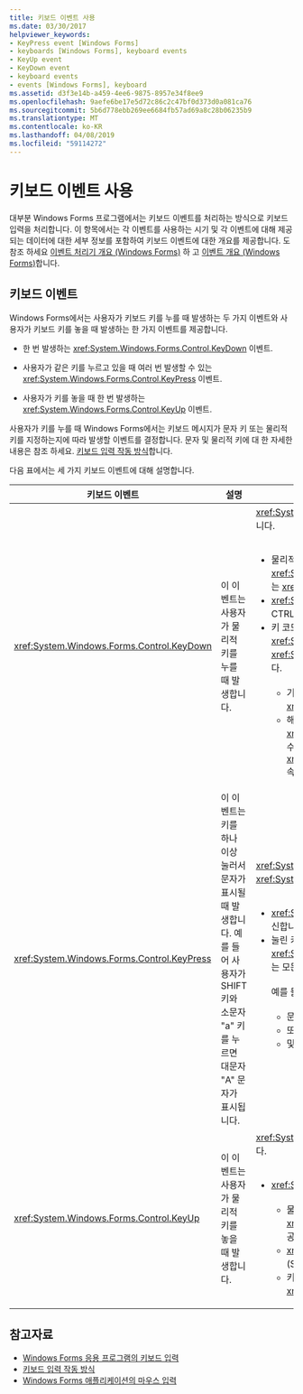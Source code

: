 ```yaml
---
title: 키보드 이벤트 사용
ms.date: 03/30/2017
helpviewer_keywords:
- KeyPress event [Windows Forms]
- keyboards [Windows Forms], keyboard events
- KeyUp event
- KeyDown event
- keyboard events
- events [Windows Forms], keyboard
ms.assetid: d3f3e14b-a459-4ee6-9875-8957e34f8ee9
ms.openlocfilehash: 9aefe6be17e5d72c86c2c47bf0d373d0a081ca76
ms.sourcegitcommit: 5b6d778ebb269ee6684fb57ad69a8c28b06235b9
ms.translationtype: MT
ms.contentlocale: ko-KR
ms.lasthandoff: 04/08/2019
ms.locfileid: "59114272"
---
```

# <a name="using-keyboard-events"></a>키보드 이벤트 사용
대부분 Windows Forms 프로그램에서는 키보드 이벤트를 처리하는 방식으로 키보드 입력을 처리합니다. 이 항목에서는 각 이벤트를 사용하는 시기 및 각 이벤트에 대해 제공되는 데이터에 대한 세부 정보를 포함하여 키보드 이벤트에 대한 개요를 제공합니다.  도 참조 하세요 [이벤트 처리기 개요 (Windows Forms)](event-handlers-overview-windows-forms.md) 하 고 [이벤트 개요 (Windows Forms)](events-overview-windows-forms.md)합니다.  
  
## <a name="keyboard-events"></a>키보드 이벤트  
 Windows Forms에서는 사용자가 키보드 키를 누를 때 발생하는 두 가지 이벤트와 사용자가 키보드 키를 놓을 때 발생하는 한 가지 이벤트를 제공합니다.  
  
-   한 번 발생하는 <xref:System.Windows.Forms.Control.KeyDown> 이벤트.  
  
-   사용자가 같은 키를 누르고 있을 때 여러 번 발생할 수 있는 <xref:System.Windows.Forms.Control.KeyPress> 이벤트.  
  
-   사용자가 키를 놓을 때 한 번 발생하는 <xref:System.Windows.Forms.Control.KeyUp> 이벤트.  
  
 사용자가 키를 누를 때 Windows Forms에서는 키보드 메시지가 문자 키 또는 물리적 키를 지정하는지에 따라 발생할 이벤트를 결정합니다. 문자 및 물리적 키에 대 한 자세한 내용은 참조 하세요. [키보드 입력 작동 방식](how-keyboard-input-works.md)합니다.  
  
 다음 표에서는 세 가지 키보드 이벤트에 대해 설명합니다.  
  
|키보드 이벤트|설명|결과|  
|--------------------|-----------------|-------------|  
|<xref:System.Windows.Forms.Control.KeyDown>|이 이벤트는 사용자가 물리적 키를 누를 때 발생합니다.|<xref:System.Windows.Forms.Control.KeyDown>에 대한 처리기는 다음을 수신합니다.<br /><br /> <ul><li>물리적 키보드 단추를 지정하는 <xref:System.Windows.Forms.KeyEventArgs.KeyCode%2A> 속성을 제공하는 <xref:System.Windows.Forms.KeyEventArgs> 매개 변수.</li><li><xref:System.Windows.Forms.KeyEventArgs.Modifiers%2A> 속성(SHIFT, CTRL 또는 ALT).</li><li>키 코드 및 한정자를 결합하는 <xref:System.Windows.Forms.KeyEventArgs.KeyData%2A> 속성. <xref:System.Windows.Forms.KeyEventArgs> 매개 변수는 다음을 제공합니다.<br /><br /> <ul><li>기본 컨트롤의 키 수신을 방지하도록 설정될 수 있는 <xref:System.Windows.Forms.KeyEventArgs.Handled%2A> 속성.</li><li>해당 키 입력에 대한 <xref:System.Windows.Forms.Control.KeyPress> 및 <xref:System.Windows.Forms.Control.KeyUp> 이벤트를 억제하는 사용될 수 있는 <xref:System.Windows.Forms.KeyEventArgs.SuppressKeyPress%2A> 속성.</li></ul></li></ul>|  
|<xref:System.Windows.Forms.Control.KeyPress>|이 이벤트는 키를 하나 이상 눌러서 문자가 표시될 때 발생합니다. 예를 들어 사용자가 SHIFT 키와 소문자 "a" 키를 누르면 대문자 "A" 문자가 표시됩니다.|<xref:System.Windows.Forms.Control.KeyPress> 후에 발생 <xref:System.Windows.Forms.Control.KeyDown>합니다.<br /><br /> <ul><li><xref:System.Windows.Forms.Control.KeyPress>에 대한 처리기는 다음을 수신합니다.</li><li>눌린 키의 문자 코드가 포함된 <xref:System.Windows.Forms.KeyPressEventArgs> 매개 변수. 이 문자 코드는 모든 문자 키 및 한정자 키 조합에 대해 고유합니다.<br /><br />     예를 들어 "A" 키는 다음을 생성합니다.<br /><br /> <ul><li>문자 코드 65, SHIFT 키와 함께 누른 경우</li><li>또는 CAPS LOCK 키, 97, 키 자체를 누른 경우</li><li>및 1, CTRL 키와 함께 누른 경우.</li></ul></li></ul>|  
|<xref:System.Windows.Forms.Control.KeyUp>|이 이벤트는 사용자가 물리적 키를 놓을 때 발생합니다.|<xref:System.Windows.Forms.Control.KeyUp>에 대한 처리기는 다음을 수신합니다.<br /><br /> <ul><li><xref:System.Windows.Forms.KeyEventArgs> 매개 변수:<br /><br /> <ul><li>물리적 키보드 단추를 지정하는 <xref:System.Windows.Forms.KeyEventArgs.KeyCode%2A> 속성을 제공.</li><li><xref:System.Windows.Forms.KeyEventArgs.Modifiers%2A> 속성(SHIFT, CTRL 또는 ALT).</li><li>키 코드 및 한정자를 결합하는 <xref:System.Globalization.SortKey.KeyData%2A> 속성.</li></ul></li></ul>|  
  
## <a name="see-also"></a>참고자료

- [Windows Forms 응용 프로그램의 키보드 입력](keyboard-input-in-a-windows-forms-application.md)
- [키보드 입력 작동 방식](how-keyboard-input-works.md)
- [Windows Forms 애플리케이션의 마우스 입력](mouse-input-in-a-windows-forms-application.md)
